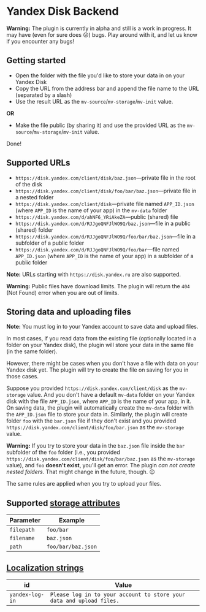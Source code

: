 # Yandex Disk Backend

**Warning:** The plugin is currently in alpha and still is a work in progress. It may have (even for sure does 😝) bugs. Play around with it, and let us know if you encounter any bugs!

## Getting started

- Open the folder with the file you'd like to store your data in on your Yandex Disk
- Copy the URL from the address bar and append the file name to the URL (separated by a slash)
- Use the result URL as the `mv-source`/`mv-storage`/`mv-init` value.

**OR**

- Make the file public (by sharing it) and use the provided URL as the `mv-source`/`mv-storage`/`mv-init` value.

Done!

## Supported URLs

- `https://disk.yandex.com/client/disk/baz.json`—private file in the root of the disk
- `https://disk.yandex.com/client/disk/foo/bar/baz.json`—private file in a nested folder
- `https://disk.yandex.com/client/disk`—private file named `APP_ID.json` (where `APP_ID` is the name of your app) in the `mv-data` folder
- `https://disk.yandex.com/d/ahNF6_YRiAkeZA`—public (shared) file
- `https://disk.yandex.com/d/RJJgoQNFJlWO9Q/baz.json`—file in a public (shared) folder
- `https://disk.yandex.com/d/RJJgoQNFJlWO9Q/foo/bar/baz.json`—file in a subfolder of a public folder
- `https://disk.yandex.com/d/RJJgoQNFJlWO9Q/foo/bar`—file named `APP_ID.json` (where `APP_ID` is the name of your app) in a subfolder of a public folder

**Note:** URLs starting with `https://disk.yandex.ru` are also supported.

**Warning:** Public files have download limits. The plugin will return the `404` (Not Found) error when you are out of limits.

## Storing data and uploading files

**Note:** You must log in to your Yandex account to save data and upload files.

In most cases, if you read data from the existing file (optionally located in a folder on your Yandex disk), the plugin will store your data in the same file (in the same folder).

However, there might be cases when you don't have a file with data on your Yandex disk yet. The plugin will try to create the file on saving for you in those cases.

Suppose you provided `https://disk.yandex.com/client/disk` as the `mv-storage` value. And you don't have a default `mv-data` folder on your Yandex disk with the file `APP_ID.json`, where `APP_ID` is the name of your app, in it. On saving data, the plugin will automatically create the `mv-data` folder with the `APP_ID.json` file to store your data in. Similarly, the plugin will create folder `foo` with the `bar.json` file if they don't exist and you provided `https://disk.yandex.com/client/disk/foo/bar.json` as the `mv-storage` value.

**Warning:** If you try to store your data in the `baz.json` file inside the `bar` subfolder of the `foo` folder (i.e., you provided `https://disk.yandex.com/client/disk/foo/bar/baz.json` as the `mv-storage` value), and `foo` **doesn't exist**, you'll get an error. The plugin _can not create nested folders_. That might change in the future, though. 😉

The same rules are applied when you try to upload your files.

## Supported [storage attributes](https://mavo.io/docs/storage#storage-attributes)

| Parameter  | Example            |
| ---------- | ------------------ |
| `filepath` | `foo/bar`          |
| `filename` | `baz.json`         |
| `path`     | `foo/bar/baz.json` |

## [Localization strings](https://mavo.io/docs/ui#localization)

| id              | Value                                                                |
| --------------- | -------------------------------------------------------------------- |
| `yandex-log-in` | `Please log in to your account to store your data and upload files.` |
